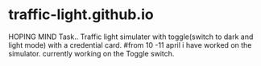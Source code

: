 # traffic-light.github.io
HOPING MIND Task.. 
Traffic light simulater with toggle(switch to dark and light mode) with a credential card.
#from 10 -11 april i have worked on the simulator.
currently working on the Toggle switch.

